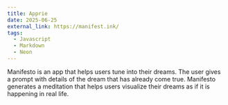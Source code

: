 ```yaml
---
title: Apprie
date: 2025-06-25
external_link: https://manifest.ink/
tags:
  - Javascript
  - Markdown
  - Neon
---
```


Manifesto is an app that helps users tune into their dreams. The user gives a prompt with details of the dream that has already come true. Manifesto generates a meditation that helps users visualize their dreams as if it is happening in real life. 
<!--more-->
